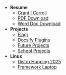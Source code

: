 - **Resume**
  - [Grant I Carroll](/software/resume/)
  - [PDF Download](/software/resume/pdf.md)
  - [Word Doc Download](/software/resume/docx.md)
- **Projects**
  - [Flagr](/software/projects/flagr.md)
  - [Docsify Plugins](/software/projects/docsify-plugins.md)
  - [Future Projects](/software/projects/planning.md)
  - [School Projects](/software/projects/school-projects.md)
- **Linux**
  - [Distro Hopping 2025](/software/linux/distro-hopping-2025.md)
  - [Framework Laptop](/software/linux/framework.md)